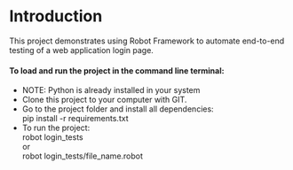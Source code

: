 # Introduction
This project demonstrates using Robot Framework to automate end-to-end testing of a web application login page.

<h4>To load and run the project in the command line terminal:</h4>
<p>
<ul>
  <li>
    NOTE: Python is already installed in your system
  </li>
  <li>
    Clone this project to your computer with GIT.
  </li>
  <li>
    Go to the project folder and install all dependencies:<br>
    pip install -r requirements.txt<br>

  </li>
  <li>
    To run the project:<br> 
    robot login_tests<br> 
    or<br> 
    robot login_tests/file_name.robot
  </li>
</ul>
</p>